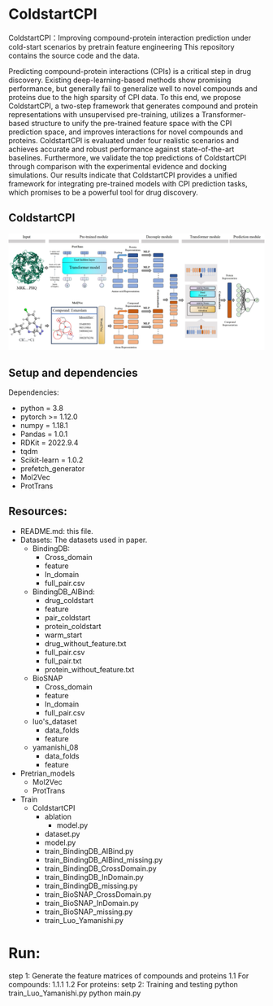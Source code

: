 # ColdstartCPI
ColdstartCPI：Improving compound-protein interaction prediction under cold-start scenarios by pretrain feature engineering
This repository contains the source code and the data.

Predicting compound-protein interactions (CPIs) is a critical step in drug discovery. Existing deep-learning-based methods show promising performance, but generally fail to generalize well to novel compounds and proteins due to the high sparsity of CPI data. To this end, we propose ColdstartCPI, a two-step framework that generates compound and protein representations with unsupervised pre-training, utilizes a Transformer-based structure to unify the pre-trained feature space with the CPI prediction space, and improves interactions for novel compounds and proteins. ColdstartCPI is evaluated under four realistic scenarios and achieves accurate and robust performance against state-of-the-art baselines. Furthermore, we validate the top predictions of ColdstartCPI through comparison with the experimental evidence and docking simulations. Our results indicate that ColdstartCPI provides a unified framework for integrating pre-trained models with CPI prediction tasks, which promises to be a powerful tool for drug discovery.

## ColdstartCPI

<div align="center">
<p><img src="model.jpg" width="600" /></p>
</div>

## Setup and dependencies 

Dependencies:
- python = 3.8
- pytorch >= 1.12.0
- numpy = 1.18.1
- Pandas = 1.0.1
- RDKit = 2022.9.4
- tqdm
- Scikit-learn = 1.0.2
- prefetch_generator
- Mol2Vec
- ProtTrans

## Resources:
+ README.md: this file.
+ Datasets: The datasets used in paper.
	+ BindingDB: 
		+ Cross_domain
		+ feature
		+ In_domain
		+ full_pair.csv
	+ BindingDB_AIBind: 
		+ drug_coldstart
		+ feature
		+ pair_coldstart
		+ protein_coldstart
		+ warm_start
		+ drug_without_feature.txt
		+ full_pair.csv
		+ full_pair.txt
		+ protein_without_feature.txt
	+ BioSNAP
		+ Cross_domain
		+ feature
		+ In_domain
		+ full_pair.csv
	+ luo's_dataset
		+ data_folds
		+ feature
	+ yamanishi_08
		+ data_folds
		+ feature
+ Pretrian_models
	+ Mol2Vec
	+ ProtTrans
+ Train
	+ ColdstartCPI
		+ ablation
			+ model.py 
		+ dataset.py
		+ model.py
		+ train_BindingDB_AIBind.py
		+ train_BindingDB_AIBind_missing.py
		+ train_BindingDB_CrossDomain.py
		+ train_BindingDB_InDomain.py
		+ train_BindingDB_missing.py
		+ train_BioSNAP_CrossDomain.py
		+ train_BioSNAP_InDomain.py
		+ train_BioSNAP_missing.py
		+ train_Luo_Yamanishi.py


# Run:
step 1: Generate the feature matrices of compounds and proteins
	1.1 For compounds:
		1.1.1 
	1.2 For proteins:
setp 2: Training and testing
	python train_Luo_Yamanishi.py
python main.py
